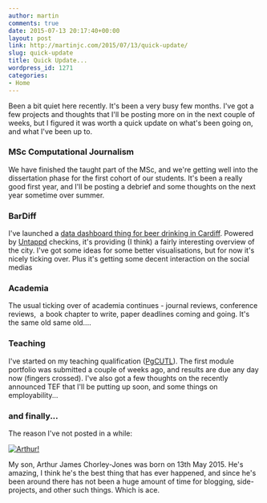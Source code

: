 ```yaml
---
author: martin
comments: true
date: 2015-07-13 20:17:40+00:00
layout: post
link: http://martinjc.com/2015/07/13/quick-update/
slug: quick-update
title: Quick Update...
wordpress_id: 1271
categories:
- Home
---
```


Been a bit quiet here recently. It's been a very busy few months. I've got a few projects and thoughts that I'll be posting more on in the next couple of weeks, but I figured it was worth a quick update on what's been going on, and what I've been up to.



### MSc Computational Journalism



We have finished the taught part of the MSc, and we're getting well into the dissertation phase for the first cohort of our students. It's been a really good first year, and I'll be posting a debrief and some thoughts on the next year sometime over summer.



### BarDiff



I've launched a [data dashboard thing for beer drinking in Cardiff](http://bardiff.martinjc.com). Powered by [Untappd](http://www.untappd.com) checkins, it's providing (I think) a fairly interesting overview of the city. I've got some ideas for some better visualisations, but for now it's nicely ticking over. Plus it's getting some decent interaction on the social medias



### Academia



The usual ticking over of academia continues - journal reviews, conference reviews,  a book chapter to write, paper deadlines coming and going. It's the same old same old....



### Teaching



I've started on my teaching qualification ([PgCUTL](http://www.cardiff.ac.uk/pcutl/)). The first module portfolio was submitted a couple of weeks ago, and results are due any day now (fingers crossed). I've also got a few thoughts on the recently announced TEF that I'll be putting up soon, and some things on employability...



### and finally...



The reason I've not posted in a while:

[![Arthur!](http://martinjc.com/wp-content/uploads/2015/07/11325423_448026158711440_20867902_n-1024x1024.jpg)](http://martinjc.com/wp-content/uploads/2015/07/11325423_448026158711440_20867902_n.jpg)

My son, Arthur James Chorley-Jones was born on 13th May 2015. He's amazing, I think he's the best thing that has ever happened, and since he's been around there has not been a huge amount of time for blogging, side-projects, and other such things. Which is ace.
